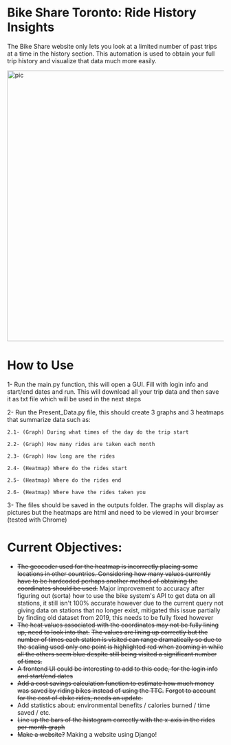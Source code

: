 # Bike Share Toronto: Ride History Insights
The Bike Share website only lets you look at a limited number of past trips at a time in the history section. This automation is used to obtain your full trip history and visualize that data much more easily.

<img width="630" alt="pic" src="https://github.com/YaSleiMan/BikeShare_TO_RideHistoryInsights/assets/35861751/982206ab-8528-4c68-9886-94dc86f393b7">

# How to Use
1- Run the main.py function, this will open a GUI. Fill with login info and start/end dates and run. This will download all your trip data and then save it as txt file which will be used in the next steps

2- Run the Present_Data.py file, this should create 3 graphs and 3 heatmaps that summarize data such as:

    2.1- (Graph) During what times of the day do the trip start
    
    2.2- (Graph) How many rides are taken each month
    
    2.3- (Graph) How long are the rides
    
    2.4- (Heatmap) Where do the rides start
    
    2.5- (Heatmap) Where do the rides end
    
    2.6- (Heatmap) Where have the rides taken you
    
3- The files should be saved in the outputs folder. The graphs will display as pictures but the heatmaps are html and need to be viewed in your browser (tested with Chrome)

# Current Objectives:

- ~~The geocoder used for the heatmap is incorrectly placing some locations in other countries. Considering how many values currently have to be hardcoded perhaps another method of obtaining the coordinates should be used.~~ Major improvement to accuracy after figuring out (sorta) how to use the bike system's API to get data on all stations, it still isn't 100% accurate however due to the current query not giving data on stations that no longer exist, mitigated this issue partially by finding old dataset from 2019, this needs to be fully fixed however
- ~~The heat values associated with the coordinates may not be fully lining up, need to look into that.~~ ~~The values are lining up correctly but the number of times each station is visited can range dramatically so due to the scaling used only one point is highlighted red when zooming in while all the others seem blue despite still being visited a significant number of times.~~
- ~~A frontend UI could be interesting to add to this code, for the login info and start/end dates~~
- ~~Add a cost savings calculation function to estimate how much money was saved by riding bikes instead of using the TTC.~~ ~~Forgot to account for the cost of ebike rides, needs an update.~~
- Add statistics about: environmental benefits / calories burned / time saved / etc.
- ~~Line up the bars of the histogram correctly with the x-axis in the rides per month graph~~
- ~~Make a website?~~ Making a website using Django! 

